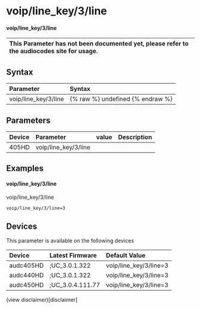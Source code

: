 ﻿---
description: voip/line_key/3/line
search: false
---

# voip/line_key/3/line

#### voip/line_key/3/line


| This Parameter has not been documented yet, please refer to the audiocodes site for usage.  |
| :--- |

## Syntax
| Parameter | Syntax |
| :--- | :--- |
|voip/line_key/3/line | {% raw %} undefined {% endraw %} |

## Parameters
|Device|Parameter|value|Description|
|:---|:---|:---|:---|
| 405HD | voip/line_key/3/line |  |  |

## Examples
#### voip/line_key/3/line

voip/line_key/3/line

```
voip/line_key/3/line=3
```

## Devices
This parameter is available on the following devices

| Device | Latest Firmware | Default Value |
|:---|:---|:---|
| audc405HD | ;UC_3.0.1.322 | voip/line_key/3/line=3 
| audc440HD | ;UC_3.0.1.322 | voip/line_key/3/line=3 
| audc450HD | ;UC_3.0.4.111.77 | voip/line_key/3/line=3 

(view disclaimer)[disclaimer]
